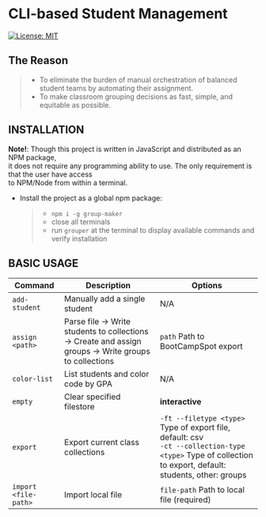 # CLI-based Student Management

[![License: MIT](https://img.shields.io/badge/License-MIT-yellow.svg)](https://opensource.org/licenses/MIT)

## The Reason

> - To eliminate the burden of manual orchestration of balanced student teams
>   by automating their assignment.
> - To make classroom grouping decisions
>   as fast, simple, and equitable as possible.

## INSTALLATION

**Note!**: Though this project is written in JavaScript and distributed as an NPM package,  
it does not require any programming ability to use. The only requirement is that the user have access  
to NPM/Node from within a terminal.

- Install the project as a global npm package:
  > - `npm i -g group-maker`
  > - close all terminals
  > - run `grouper` at the terminal to display available commands and verify installation

## BASIC USAGE

| Command              | Description                                                                                            | Options                                                                                                                                                      |
| -------------------- | ------------------------------------------------------------------------------------------------------ | ------------------------------------------------------------------------------------------------------------------------------------------------------------ |
| `add-student`        | Manually add a single student                                                                          | N/A                                                                                                                                                          |
| `assign <path>`      | Parse file -> Write students to collections -> Create and assign groups -> Write groups to collections | `path` Path to BootCampSpot export                                                                                                                           |
| `color-list`         | List students and color code by GPA                                                                    | N/A                                                                                                                                                          |
| `empty`              | Clear specified filestore                                                                              | **interactive**                                                                                                                                              |
| `export`             | Export current class collections                                                                       | `-ft --filetype <type>` Type of export file, default: csv <br> `-ct --collection-type <type>` Type of collection to export, default: students, other: groups |
| `import <file-path>` | Import local file                                                                                      | `file-path` Path to local file (required)                                                                                                                    |
